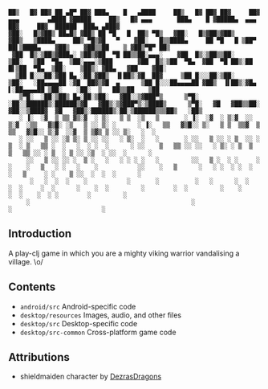 ```
██▒   █▓ ██▓ ██ ▄█▀ ██▓ ███▄    █   ▄████     ██▒   █▓ ██▓ ██▓     ██▓    ▄▄▄        ▄████ ▓█████     ██▒   █▓ ▄▄▄       ███▄    █ ▓█████▄  ▄▄▄       ██▓     ██▓  ██████  ███▄ ▄███▓
▓██░   █▒▓██▒ ██▄█▒ ▓██▒ ██ ▀█   █  ██▒ ▀█▒   ▓██░   █▒▓██▒▓██▒    ▓██▒   ▒████▄     ██▒ ▀█▒▓█   ▀    ▓██░   █▒▒████▄     ██ ▀█   █ ▒██▀ ██▌▒████▄    ▓██▒    ▓██▒▒██    ▒ ▓██▒▀█▀ ██▒
 ▓██  █▒░▒██▒▓███▄░ ▒██▒▓██  ▀█ ██▒▒██░▄▄▄░    ▓██  █▒░▒██▒▒██░    ▒██░   ▒██  ▀█▄  ▒██░▄▄▄░▒███       ▓██  █▒░▒██  ▀█▄  ▓██  ▀█ ██▒░██   █▌▒██  ▀█▄  ▒██░    ▒██▒░ ▓██▄   ▓██    ▓██░
  ▒██ █░░░██░▓██ █▄ ░██░▓██▒  ▐▌██▒░▓█  ██▓     ▒██ █░░░██░▒██░    ▒██░   ░██▄▄▄▄██ ░▓█  ██▓▒▓█  ▄      ▒██ █░░░██▄▄▄▄██ ▓██▒  ▐▌██▒░▓█▄   ▌░██▄▄▄▄██ ▒██░    ░██░  ▒   ██▒▒██    ▒██
   ▒▀█░  ░██░▒██▒ █▄░██░▒██░   ▓██░░▒▓███▀▒      ▒▀█░  ░██░░██████▒░██████▒▓█   ▓██▒░▒▓███▀▒░▒████▒      ▒▀█░   ▓█   ▓██▒▒██░   ▓██░░▒████▓  ▓█   ▓██▒░██████▒░██░▒██████▒▒▒██▒   ░██▒
   ░ ▐░  ░▓  ▒ ▒▒ ▓▒░▓  ░ ▒░   ▒ ▒  ░▒   ▒       ░ ▐░  ░▓  ░ ▒░▓  ░░ ▒░▓  ░▒▒   ▓▒█░ ░▒   ▒ ░░ ▒░ ░      ░ ▐░   ▒▒   ▓▒█░░ ▒░   ▒ ▒  ▒▒▓  ▒  ▒▒   ▓▒█░░ ▒░▓  ░░▓  ▒ ▒▓▒ ▒ ░░ ▒░   ░  ░
   ░ ░░   ▒ ░░ ░▒ ▒░ ▒ ░░ ░░   ░ ▒░  ░   ░       ░ ░░   ▒ ░░ ░ ▒  ░░ ░ ▒  ░ ▒   ▒▒ ░  ░   ░  ░ ░  ░      ░ ░░    ▒   ▒▒ ░░ ░░   ░ ▒░ ░ ▒  ▒   ▒   ▒▒ ░░ ░ ▒  ░ ▒ ░░ ░▒  ░ ░░  ░      ░
     ░░   ▒ ░░ ░░ ░  ▒ ░   ░   ░ ░ ░ ░   ░         ░░   ▒ ░  ░ ░     ░ ░    ░   ▒   ░ ░   ░    ░           ░░    ░   ▒      ░   ░ ░  ░ ░  ░   ░   ▒     ░ ░    ▒ ░░  ░  ░  ░      ░
      ░   ░  ░  ░    ░           ░       ░          ░   ░      ░  ░    ░  ░     ░  ░      ░    ░  ░         ░        ░  ░         ░    ░          ░  ░    ░  ░ ░        ░         ░
     ░                                             ░                                                       ░                         ░
```

## Introduction

A play-clj game in which you are a mighty viking warrior vandalising a village. \o/

## Contents

* `android/src` Android-specific code
* `desktop/resources` Images, audio, and other files
* `desktop/src` Desktop-specific code
* `desktop/src-common` Cross-platform game code

## Attributions

- shieldmaiden character by [DezrasDragons](http://opengameart.org/users/dezrasdragons)
